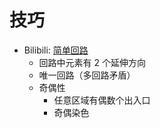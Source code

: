 # 技巧

- Bilibili: [简单回路](https://www.bilibili.com/read/cv15303274)
  - 回路中元素有 2 个延伸方向
  - 唯一回路（多回路矛盾）
  - 奇偶性
    - 任意区域有偶数个出入口
    - 奇偶染色

